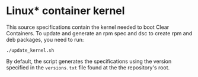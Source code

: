 # Linux\* container kernel 

This source specifications contain the kernel needed to boot Clear
Containers. To update and generate an rpm spec and dsc to create rpm and deb
packages, you need to run:

``./update_kernel.sh``

By default, the script generates the specifications using the version
specified in the ``versions.txt`` file found at the the repository's root.
